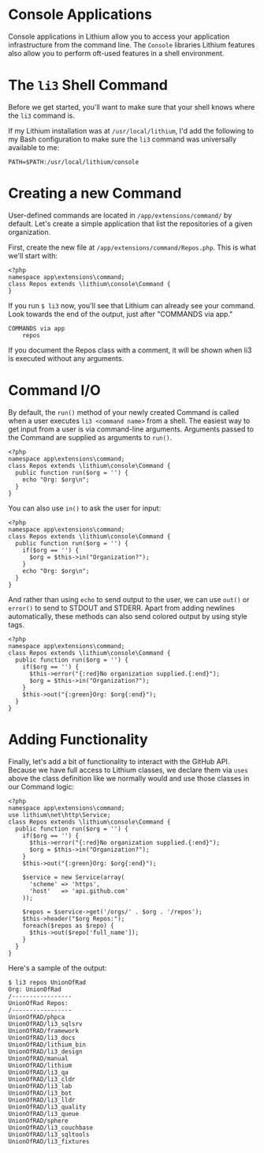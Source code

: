 # Console Applications

Console applications in Lithium allow you to access your application
infrastructure from the command line. The `Console` libraries Lithium
features also allow you to perform oft-used features in a shell
environment.

# The `li3` Shell Command

Before we get started, you'll want to make sure that your shell knows
where the `li3` command is.

If my Lithium installation was at `/usr/local/lithium`, I'd add the
following to my Bash configuration to make sure the `li3` command was
universally available to me:

```
PATH=$PATH:/usr/local/lithium/console
```

# Creating a new Command

User-defined commands are located in `/app/extensions/command/` by
default. Let's create a simple application that list the repositories of
a given organization.

First, create the new file at `/app/extensions/command/Repos.php`. This
is what we'll start with:

```
<?php
namespace app\extensions\command;
class Repos extends \lithium\console\Command {
}
```

If you run `$ li3` now, you'll see that Lithium can already see your
command. Look towards the end of the output, just after "COMMANDS via
app."

```
COMMANDS via app
    repos
```

If you document the Repos class with a comment, it will be shown when
li3 is executed without any arguments.

# Command I/O

By default, the `run()` method of your newly created Command is called
when a user executes `li3 <command name>` from a shell. The easiest way
to get input from a user is via command-line arguments. Arguments passed
to the Command are supplied as arguments to `run()`.

```
<?php
namespace app\extensions\command;
class Repos extends \lithium\console\Command {
  public function run($org = '') {
    echo "Org: $org\n";
  }
}
```

You can also use `in()` to ask the user for input:

```
<?php
namespace app\extensions\command;
class Repos extends \lithium\console\Command {
  public function run($org = '') {
    if($org == '') {
      $org = $this->in("Organization?");
    }
    echo "Org: $org\n";
  }
}
```

And rather than using `echo` to send output to the user, we can use
`out()` or `error()` to send to STDOUT and STDERR. Apart from adding
newlines automatically, these methods can also send colored output by using style tags.

```
<?php
namespace app\extensions\command;
class Repos extends \lithium\console\Command {
  public function run($org = '') {
    if($org == '') {
      $this->error("{:red}No organization supplied.{:end}");
      $org = $this->in("Organization?");
    }
    $this->out("{:green}Org: $org{:end}");
  }
}
```

# Adding Functionality

Finally, let's add a bit of functionality to interact with the GitHub
API. Because we have full access to Lithium classes, we declare them via
`uses` above the class definition like we normally would and use those
classes in our Command logic:

```
<?php
namespace app\extensions\command;
use lithium\net\http\Service;
class Repos extends \lithium\console\Command {
  public function run($org = '') {
    if($org == '') {
      $this->error("{:red}No organization supplied.{:end}");
      $org = $this->in("Organization?");
    }
    $this->out("{:green}Org: $org{:end}");

    $service = new Service(array(
      'scheme' => 'https',
      'host'   => 'api.github.com'
    ));

    $repos = $service->get('/orgs/' . $org . '/repos');
    $this->header("$org Repos:");
    foreach($repos as $repo) {
      $this->out($repo['full_name']);
    }
  }
}
```

Here's a sample of the output:

```
$ li3 repos UnionOfRad
Org: UnionOfRad
/-----------------
UnionOfRad Repos:
/-----------------
UnionOfRAD/phpca
UnionOfRAD/li3_sqlsrv
UnionOfRAD/framework
UnionOfRAD/li3_docs
UnionOfRAD/lithium_bin
UnionOfRAD/li3_design
UnionOfRAD/manual
UnionOfRAD/lithium
UnionOfRAD/li3_qa
UnionOfRAD/li3_cldr
UnionOfRAD/li3_lab
UnionOfRAD/li3_bot
UnionOfRAD/li3_lldr
UnionOfRAD/li3_quality
UnionOfRAD/li3_queue
UnionOfRAD/sphere
UnionOfRAD/li3_couchbase
UnionOfRAD/li3_sqltools
UnionOfRAD/li3_fixtures
```
